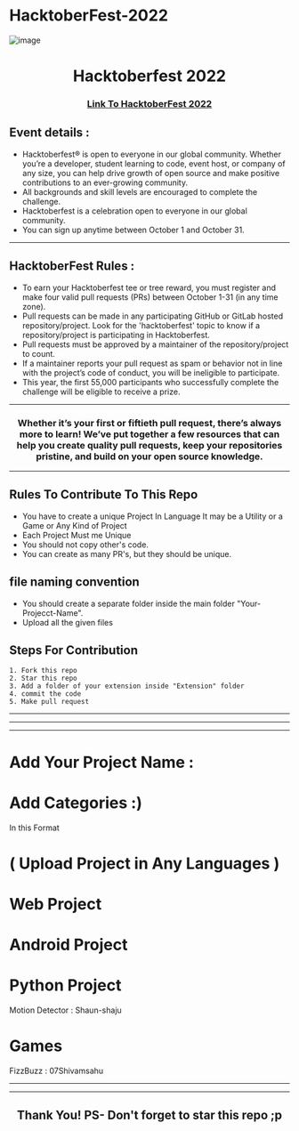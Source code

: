 # HacktoberFest-2022

![image](https://camo.githubusercontent.com/5a8d352f17e028b08d7afe24eeb3293740bf399826ee1e3726dbae93d685c2b7/68747470733a2f2f6861636b746f626572666573742e6469676974616c6f6365616e2e636f6d2f5f6e7578742f696d672f6c6f676f2d6861636b746f626572666573742d66756c6c2e663432653362312e737667)

<h1 align="center"> Hacktoberfest 2022 </h1>

<h3 align="center">
    <a href="https://hacktoberfest.digitalocean.com/">
        Link To HacktoberFest 2022
    </a>
</h3>

## Event details :

- Hacktoberfest® is open to everyone in our global community. Whether you’re a developer, student learning to code, event host, or company of any size, you can help drive growth of open source and make positive contributions to an ever-growing community. 
- All backgrounds and skill levels are encouraged to complete the challenge.
- Hacktoberfest is a celebration open to everyone in our global community.
- You can sign up anytime between October 1 and October 31.

---

## HacktoberFest Rules :

- To earn your Hacktoberfest tee or tree reward, you must register and make four valid pull requests (PRs) between October 1-31 (in any time zone). 
- Pull requests can be made in any participating GitHub or GitLab hosted repository/project. Look for the 'hacktoberfest' topic to know if a repository/project is participating in Hacktoberfest. 
- Pull requests must be approved by a maintainer of the repository/project to count. 
- If a maintainer reports your pull request as spam or behavior not in line with the project’s code of conduct, you will be ineligible to participate. 
- This year, the first 55,000 participants who successfully complete the challenge will be eligible to receive a prize.

***
<h3 align="center"> Whether it’s your first or fiftieth pull request, there’s always more to learn! We’ve put together a few resources that can help you create quality pull requests, keep your repositories pristine, and build on your open source knowledge. </h3>

***

## Rules To Contribute To This Repo

-   You have to create a unique Project In Language It may be a Utility or a Game or Any Kind of Project 
-   Each Project Must me Unique
-   You should not copy other's code.
-   You can create as many PR's, but they should be unique.

## file naming convention

 - You should create a separate folder inside the main folder "Your-Projecct-Name".
 - Upload all the given files
     
## Steps For Contribution

    1. Fork this repo
    2. Star this repo
    3. Add a folder of your extension inside "Extension" folder 
    4. commit the code
    5. Make pull request
    
***


***
***
# Add Your Project Name :
# Add Categories :)
In this Format
# ( Upload Project in Any Languages )

# Web Project 

# Android Project

# Python Project
Motion Detector : Shaun-shaju

# Games
FizzBuzz : 07Shivamsahu

***
***

<h2 align="center">
    <p>
        Thank You! 
        PS- Don't forget to star this repo ;p
    </p>
</h2>


    

